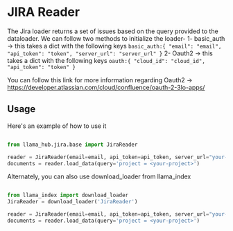 # JIRA Reader

The Jira loader returns a set of issues based on the query provided to the dataloader.
We can follow two methods to initialize the loader-
1- basic_auth -> this takes a dict with the following keys
`basic_auth:{
"email": "email",
"api_token": "token",
"server_url": "server_url"
}`
2- Oauth2 -> this takes a dict with the following keys
`oauth:{
"cloud_id": "cloud_id",
"api_token": "token"
}`

You can follow this link for more information regarding Oauth2 -> https://developer.atlassian.com/cloud/confluence/oauth-2-3lo-apps/

## Usage

Here's an example of how to use it

```python

from llama_hub.jira.base import JiraReader

reader = JiraReader(email=email, api_token=api_token, server_url="your-jira-server.com")
documents = reader.load_data(query='project = <your-project>')

```

Alternately, you can also use download_loader from llama_index

```python

from llama_index import download_loader
JiraReader = download_loader('JiraReader')

reader = JiraReader(email=email, api_token=api_token, server_url="your-jira-server.com")
documents = reader.load_data(query='project = <your-project>')

```
